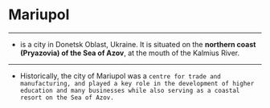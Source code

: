 # Mariupol 
---
- is a city in Donetsk Oblast, Ukraine. It is situated on the **northern coast (Pryazovia) of the Sea of Azov**, at the mouth of the Kalmius River.
---
- Historically, the city of Mariupol was a `centre for trade and manufacturing, and played a key role in the development of higher education and many businesses while also serving as a coastal resort on the Sea of Azov.`